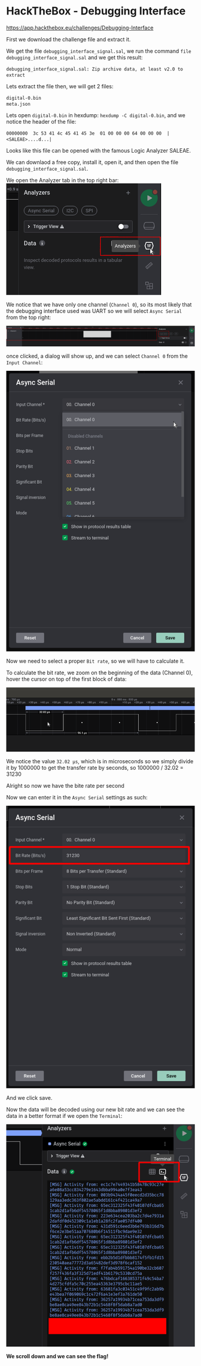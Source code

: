 # HackTheBox - Debugging Interface

https://app.hackthebox.eu/challenges/Debugging-Interface

First we download the challenge file and extract it.

We get the file `debugging_interface_signal.sal`, we run the command `file debugging_interface_signal.sal` and we get this result:

```
debugging_interface_signal.sal: Zip archive data, at least v2.0 to extract
```

Lets extract the file then, we will get 2 files:
```
digital-0.bin
meta.json
```

Lets open `digital-0.bin` in hexdump: `hexdump -C digital-0.bin`, and we notice the header of the file:

```
00000000  3c 53 41 4c 45 41 45 3e  01 00 00 00 64 00 00 00  |<SALEAE>....d...|
```

Looks like this file can be opened with the famous Logic Analyzer SALEAE.

We can downlaod a free copy, install it, open it, and then open the file `debugging_interface_signal.sal`.

We open the Analyzer tab in the top right bar:
![Opening the Analyzer tools](images/Screenshot%20at%202021-07-06%2023-47-57.png)

We notice that we have only one channel (`Channel 0`), so its most likely that the debugging interface used was UART so we will select `Async Serial` from the top right:

![Selecting Async Serial for data decoding](images/Screenshot%20at%202021-07-06%2023-48-27.png)

once clicked, a dialog will show up, and we can select `Channel 0` from the `Input Channel`:

![Setting Channel 0 as the input channel](images/Screenshot%20at%202021-07-06%2023-49-02.png)

Now we need to select a proper `Bit rate`, so we will have to calculate it.

To calculate the bit rate, we zoom on the beginning of the data (Channel 0), hover the cursor on top of the first block of data:

![Calculating the bit rate](images/Screenshot%20at%202021-07-06%2023-08-46.png)

We notice the value `32.02 µs`, which is in microseconds so we simply divide it by 1000000 to get the transfer rate by seconds, so 1000000 / 32.02 = 31230

Alright so now we have the bite rate per second

Now we can enter it in the `Async Serial` settings as such:

![Entering the calculated bit rate](images/Screenshot%20from%202021-07-06%2023-24-05.png?raw=true)

And we click save.

Now the data will be decoded using our new bit rate and we can see the data in a better format if we open the `Terminal`:

![Opening the Terminal](images/Screenshot%20at%202021-07-06%2023-24-52.png?raw=true)

**We scroll down and we can see the flag!**
